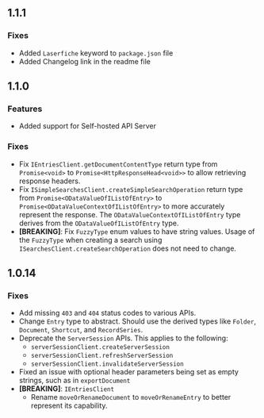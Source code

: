 ## 1.1.1

### Fixes

- Added `Laserfiche` keyword to `package.json` file
- Added Changelog link in the readme file

## 1.1.0

### Features

- Added support for Self-hosted API Server

### Fixes

- Fix `IEntriesClient.getDocumentContentType` return type from `Promise<void>` to `Promise<HttpResponseHead<void>>` to allow retrieving response headers.
- Fix `ISimpleSearchesClient.createSimpleSearchOperation` return type from `Promise<ODataValueOfIListOfEntry>` to `Promise<ODataValueContextOfIListOfEntry>` to more accurately represent the response. The `ODataValueContextOfIListOfEntry` type derives from the `ODataValueOfIListOfEntry` type.
- **[BREAKING]**: Fix `FuzzyType` enum values to have string values. Usage of the `FuzzyType` when creating a search using `ISearchesClient.createSearchOperation` does not need to change.

## 1.0.14

### Fixes

- Add missing `403` and `404` status codes to various APIs.
- Change `Entry` type to abstract. Should use the derived types like `Folder`, `Document`, `Shortcut`, and `RecordSeries`.
- Deprecate the `ServerSession` APIs. This applies to the following:
  - `serverSessionClient.createServerSession`
  - `serverSessionClient.refreshServerSession`
  - `serverSessionClient.invalidateServerSession`
- Fixed an issue with optional header parameters being set as empty strings, such as in `exportDocument`
- **[BREAKING]**: `IEntriesClient`
  - Rename `moveOrRenameDocument` to `moveOrRenameEntry` to better represent its capability.
